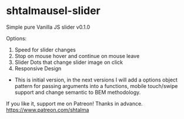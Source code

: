 # shtalmausel-slider
Simple pure Vanilla JS slider v0.1.0 

Options: 
1. Speed for slider changes
2. Stop on mouse hover and continue on mouse leave 
3. Slider Dots that change slider image on click
4. Responsive Design

- This is initial version, in the next versions I will add a options object pattern for passing arguments into a functions, mobile touch/swipe support and change semantic to BEM methodology. 


If you like it, support me on Patreon! Thanks in advance. https://www.patreon.com/shtalma 

